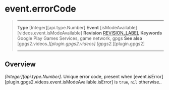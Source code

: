 # event.errorCode

> --------------------- ------------------------------------------------------------------------------------------
> __Type__              [Integer][api.type.Number]
> __Event__             [isModeAvailable][videos.event.isModeAvailable]
> __Revision__          [REVISION_LABEL](REVISION_URL)
> __Keywords__          Google Play Games Services, game network, gpgs
> __See also__          [gpgs2.videos.*][plugin.gpgs2.videos]
>                       [gpgs2.*][plugin.gpgs2]
> --------------------- ------------------------------------------------------------------------------------------

## Overview

_[Integer][api.type.Number]._ Unique error code, present when [event.isError][plugin.gpgs2.videos.event.isModeAvailable.isError] is `true`, `nil` otherwise..